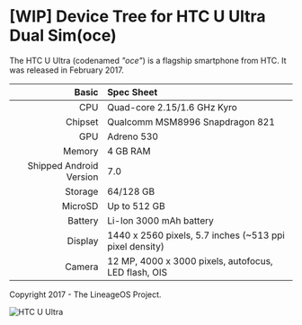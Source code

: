[WIP] Device Tree for HTC U Ultra Dual Sim(oce)
===========================================

The HTC U Ultra (codenamed _"oce"_) is a flagship smartphone from HTC.
It was released in February 2017.

Basic   | Spec Sheet
-------:|:-------------------------
CPU     | Quad-core 2.15/1.6 GHz Kyro
Chipset | Qualcomm MSM8996 Snapdragon 821
GPU     | Adreno 530
Memory  | 4 GB RAM
Shipped Android Version | 7.0
Storage | 64/128 GB
MicroSD | Up to 512 GB
Battery | Li-Ion 3000 mAh battery
Display | 1440 x 2560 pixels, 5.7 inches (~513 ppi pixel density)
Camera  | 12 MP, 4000 x 3000 pixels, autofocus, LED flash, OIS

Copyright 2017 - The LineageOS Project.

![HTC U Ultra](https://cdn2.gsmarena.com/vv/pics/htc/htc-u-ultra-2.jpg "HTC U Ultra")
